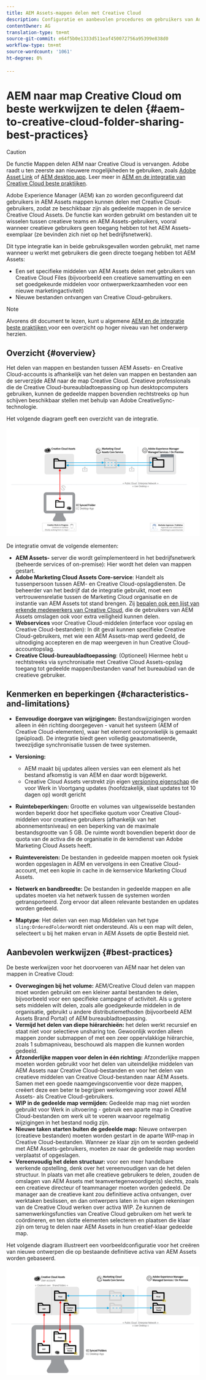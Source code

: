 ```yaml
---
title: AEM Assets-mappen delen met Creative Cloud
description: Configuratie en aanbevolen procedures om gebruikers van Adobe Experience Manager Assets in staat te stellen mappen met middelen uit te wisselen met gebruikers van Adobe Creative Cloud.
contentOwner: AG
translation-type: tm+mt
source-git-commit: e64f5b0e1333d511eaf450072756a95399e838d0
workflow-type: tm+mt
source-wordcount: '1061'
ht-degree: 0%

---
```



# AEM naar map Creative Cloud om beste werkwijzen te delen {#aem-to-creative-cloud-folder-sharing-best-practices}

>[!CAUTION]
>
>De functie Mappen delen AEM naar Creative Cloud is vervangen. Adobe raadt u ten zeerste aan nieuwere mogelijkheden te gebruiken, zoals [Adobe Asset Link](https://helpx.adobe.com/enterprise/admin-guide.html/enterprise/using/adobe-asset-link.ug.html) of [AEM desktop app](https://experienceleague.adobe.com/docs/experience-manager-desktop-app/using/using.html). Leer meer in [AEM en de integratie van Creative Cloud beste praktijken](/help/assets/aem-cc-integration-best-practices.md).

Adobe Experience Manager (AEM) kan zo worden geconfigureerd dat gebruikers in AEM Assets mappen kunnen delen met Creative Cloud-gebruikers, zodat ze beschikbaar zijn als gedeelde mappen in de service Creative Cloud Assets. De functie kan worden gebruikt om bestanden uit te wisselen tussen creatieve teams en AEM Assets-gebruikers, vooral wanneer creatieve gebruikers geen toegang hebben tot het AEM Assets-exemplaar (ze bevinden zich niet op het bedrijfsnetwerk).

Dit type integratie kan in beide gebruiksgevallen worden gebruikt, met name wanneer u werkt met gebruikers die geen directe toegang hebben tot AEM Assets:

* Een set specifieke middelen van AEM Assets delen met gebruikers van Creative Cloud Files (bijvoorbeeld een creatieve samenvatting en een set goedgekeurde middelen voor ontwerpwerkzaamheden voor een nieuwe marketingactiviteit)
* Nieuwe bestanden ontvangen van Creative Cloud-gebruikers.

>[!NOTE]
>
>Alvorens dit document te lezen, kunt u algemene [AEM en de integratie beste praktijken ](aem-cc-integration-best-practices.md) voor een overzicht op hoger niveau van het onderwerp herzien.

## Overzicht {#overview}

Het delen van mappen en bestanden tussen AEM Assets- en Creative Cloud-accounts is afhankelijk van het delen van mappen en bestanden aan de serverzijde AEM naar de map Creative Cloud. Creatieve professionals die de Creative Cloud-bureaubladtoepassing op hun desktopcomputers gebruiken, kunnen de gedeelde mappen bovendien rechtstreeks op hun schijven beschikbaar stellen met behulp van Adobe CreativeSync-technologie.

Het volgende diagram geeft een overzicht van de integratie.

![chlimage_1-406](assets/chlimage_1-406.png)

De integratie omvat de volgende elementen:

* **AEM Assets-** server die wordt geïmplementeerd in het bedrijfsnetwerk (beheerde services of on-premise): Hier wordt het delen van mappen gestart.
* **Adobe Marketing Cloud Assets Core-service**: Handelt als tussenpersoon tussen AEM- en Creative Cloud-opslagdiensten. De beheerder van het bedrijf dat de integratie gebruikt, moet een vertrouwensrelatie tussen de Marketing Cloud organisatie en de instantie van AEM Assets tot stand brengen. Zij [bepalen ook een lijst van erkende medewerkers van Creative Cloud](https://experienceleague.adobe.com/docs/core-services/interface/assets/t-admin-add-cc-user.html?lang=en#assets), die de gebruikers van AEM Assets omslagen ook voor extra veiligheid kunnen delen.
* **Webservices**  voor Creative Cloud-middelen (interface voor opslag en Creative Cloud-bestanden): In dit geval kunnen specifieke Creative Cloud-gebruikers, met wie een AEM Assets-map werd gedeeld, de uitnodiging accepteren en de map weergeven in hun Creative Cloud-accountopslag.
* **Creative Cloud-bureaubladtoepassing**: (Optioneel) Hiermee hebt u rechtstreeks via synchronisatie met Creative Cloud Assets-opslag toegang tot gedeelde mappen/bestanden vanaf het bureaublad van de creatieve gebruiker.

## Kenmerken en beperkingen {#characteristics-and-limitations}

* **Eenvoudige doorgave van wijzigingen:** Bestandswijzigingen worden alleen in één richting doorgegeven - vanuit het systeem (AEM of Creative Cloud-elementen), waar het element oorspronkelijk is gemaakt (geüpload). De integratie biedt geen volledig geautomatiseerde, tweezijdige synchronisatie tussen de twee systemen.

* **Versioning:**

   * AEM maakt bij updates alleen versies van een element als het bestand afkomstig is van AEM en daar wordt bijgewerkt.
   * Creative Cloud Assets verstrekt zijn eigen [versioning eigenschap](https://helpx.adobe.com/creative-cloud/help/versioning-faq.html) die voor Werk in Voortgang updates (hoofdzakelijk, slaat updates tot 10 dagen op) wordt gericht

* **Ruimtebeperkingen:** Grootte en volumes van uitgewisselde bestanden worden beperkt door het specifieke quotum voor  [ ](https://helpx.adobe.com/creative-cloud/kb/file-storage-quota.html) Creative Cloud-middelen voor creatieve gebruikers (afhankelijk van het abonnementsniveau) en een beperking van de maximale bestandsgrootte van 5 GB. De ruimte wordt bovendien beperkt door de quota van de activa die de organisatie in de kerndienst van Adobe Marketing Cloud Assets heeft.

* **Ruimtevereisten:** De bestanden in gedeelde mappen moeten ook fysiek worden opgeslagen in AEM en vervolgens in een Creative Cloud-account, met een kopie in cache in de kernservice Marketing Cloud Assets.
* **Netwerk en bandbreedte:** De bestanden in gedeelde mappen en alle updates moeten via het netwerk tussen de systemen worden getransporteerd. Zorg ervoor dat alleen relevante bestanden en updates worden gedeeld.
* **Maptype**: Het delen van een map Middelen van het type  `sling:OrderedFolder`wordt niet ondersteund. Als u een map wilt delen, selecteert u bij het maken ervan in AEM Assets de optie Besteld niet.

## Aanbevolen werkwijzen {#best-practices}

De beste werkwijzen voor het doorvoeren van AEM naar het delen van mappen in Creative Cloud:

* **Overwegingen bij het volume:** AEM/Creative Cloud delen van mappen moet worden gebruikt om een kleiner aantal bestanden te delen, bijvoorbeeld voor een specifieke campagne of activiteit. Als u grotere sets middelen wilt delen, zoals alle goedgekeurde middelen in de organisatie, gebruikt u andere distributiemethoden (bijvoorbeeld AEM Assets Brand Portal) of AEM bureaubladtoepassing.
* **Vermijd het delen van diepe hiërarchieën:** het delen werkt recursief en staat niet voor selectieve unsharing toe. Gewoonlijk worden alleen mappen zonder submappen of met een zeer oppervlakkige hiërarchie, zoals 1 submapniveau, beschouwd als mappen die kunnen worden gedeeld.
* **Afzonderlijke mappen voor delen in één richting:** Afzonderlijke mappen moeten worden gebruikt voor het delen van uiteindelijke middelen van AEM Assets naar Creative Cloud-bestanden en voor het delen van creatieve middelen van Creative Cloud-bestanden naar AEM Assets. Samen met een goede naamgevingsconventie voor deze mappen, creëert deze een beter te begrijpen werkomgeving voor zowel AEM Assets- als Creative Cloud-gebruikers.
* **WIP in de gedeelde map vermijden:** Gedeelde map mag niet worden gebruikt voor Werk in uitvoering - gebruik een aparte map in Creative Cloud-bestanden om werk uit te voeren waarvoor regelmatig wijzigingen in het bestand nodig zijn.
* **Nieuwe taken starten buiten de gedeelde map:** Nieuwe ontwerpen (creatieve bestanden) moeten worden gestart in de aparte WIP-map in Creative Cloud-bestanden. Wanneer ze klaar zijn om te worden gedeeld met AEM Assets-gebruikers, moeten ze naar de gedeelde map worden verplaatst of opgeslagen.
* **Vereenvoudig het delen structuur:** voor een meer handelbare werkende opstelling, denk over het vereenvoudigen van de het delen structuur. In plaats van met alle creatieve gebruikers te delen, zouden de omslagen van AEM Assets met teamvertegenwoordiger(s) slechts, zoals een creatieve directeur of teammanager moeten worden gedeeld. De manager aan de creatieve kant zou definitieve activa ontvangen, over werktaken beslissen, en dan ontwerpers laten in hun eigen rekeningen van de Creative Cloud werken over activa WIP. Ze kunnen de samenwerkingsfuncties van Creative Cloud gebruiken om het werk te coördineren, en ten slotte elementen selecteren en plaatsen die klaar zijn om terug te delen naar AEM Assets in hun creatief-klaar gedeelde map.

Het volgende diagram illustreert een voorbeeldconfiguratie voor het creëren van nieuwe ontwerpen die op bestaande definitieve activa van AEM Assets worden gebaseerd.

![chlimage_1-407](assets/chlimage_1-407.png)
